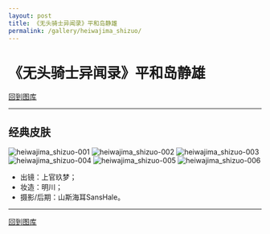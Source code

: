 ```yaml
---
layout: post
title: 《无头骑士异闻录》平和岛静雄
permalink: /gallery/heiwajima_shizuo/
---
```


# 《无头骑士异闻录》平和岛静雄

[回到图库](../)

---

## 经典皮肤

![heiwajima_shizuo-001](classic/heiwajima_shizuo-001.jpg)
![heiwajima_shizuo-002](classic/heiwajima_shizuo-002.jpg)
![heiwajima_shizuo-003](classic/heiwajima_shizuo-003.jpg)
![heiwajima_shizuo-004](classic/heiwajima_shizuo-004.jpg)
![heiwajima_shizuo-005](classic/heiwajima_shizuo-005.jpg)
![heiwajima_shizuo-006](classic/heiwajima_shizuo-006.jpg)

- 出镜：上官玖梦；
- 妆造：明川；
- 摄影/后期：山斯海耳SansHale。

---

[回到图库](../)